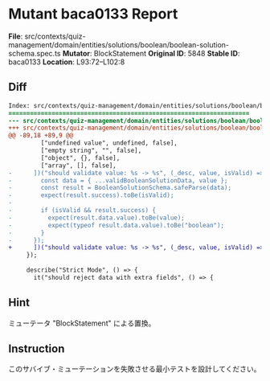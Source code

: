 # Mutant baca0133 Report

**File**: src/contexts/quiz-management/domain/entities/solutions/boolean/boolean-solution-schema.spec.ts
**Mutator**: BlockStatement
**Original ID**: 5848
**Stable ID**: baca0133
**Location**: L93:72–L102:8

## Diff

```diff
Index: src/contexts/quiz-management/domain/entities/solutions/boolean/boolean-solution-schema.spec.ts
===================================================================
--- src/contexts/quiz-management/domain/entities/solutions/boolean/boolean-solution-schema.spec.ts	original
+++ src/contexts/quiz-management/domain/entities/solutions/boolean/boolean-solution-schema.spec.ts	mutated #5848
@@ -89,18 +89,9 @@
         ["undefined value", undefined, false],
         ["empty string", "", false],
         ["object", {}, false],
         ["array", [], false],
-      ])("should validate value: %s -> %s", (_desc, value, isValid) => {
-        const data = { ...validBooleanSolutionData, value };
-        const result = BooleanSolutionSchema.safeParse(data);
-        expect(result.success).toBe(isValid);
-
-        if (isValid && result.success) {
-          expect(result.data.value).toBe(value);
-          expect(typeof result.data.value).toBe("boolean");
-        }
-      });
+      ])("should validate value: %s -> %s", (_desc, value, isValid) => {});
     });
 
     describe("Strict Mode", () => {
       it("should reject data with extra fields", () => {
```

## Hint

ミューテータ "BlockStatement" による置換。

## Instruction

このサバイブ・ミューテーションを失敗させる最小テストを設計してください。
